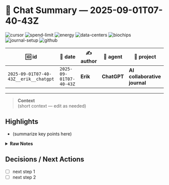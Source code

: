 # 📝 Chat Summary — 2025-09-01T07-40-43Z

![cursor](https://img.shields.io/badge/cursor-black) ![spend-limit](https://img.shields.io/badge/spend-limit-black) ![energy](https://img.shields.io/badge/energy-black) ![data-centers](https://img.shields.io/badge/data-centers-black) ![biochips](https://img.shields.io/badge/biochips-black) ![journal-setup](https://img.shields.io/badge/journal-setup-black) ![github](https://img.shields.io/badge/github-black)

| 🆔 id | 📅 date | ✍️ author | 🤖 agent | 📁 project |
|---|---|---|---|---|
| `2025-09-01T07-40-43Z__erik__chatgpt` | `2025-09-01T07-40-43Z` | **Erik** | **ChatGPT** | **AI collaborative journal** |

---

> **Context**  
> (short context — edit as needed)

## Highlights
- (summarize key points here)

<details>
<summary><strong>Raw Notes</strong></summary>

## Context
Quick capture of tonight’s multi‑agent journaling discussion and related topics, so we have a durable record in the GitHub journal.

## Notes
- **Cursor tokens / spending limit:** We discussed how the Pro plan includes monthly usage credit and how to enable a spending limit or use Auto mode; also short‑term workarounds when Claude freezes.
- **Power & server farms:** We riffed on AI’s energy trajectory (data centers, cooling, grid constraints) and the irony that progress may be gated by electricity.
- **Fringe chips:** Biochips/organoid intelligence and photonic processors as potential efficiency breakthroughs; fun “crossroads” moment with AGI ambitions vs. power limits.
- **Collaborative AI journal:** You asked me to **remember** that GitHub will be our shared hub for entries from different AIs (Claude, Cursor, ChatGPT, etc.). Repo: `eriksjaastad/ai-journal`.
- **PDF:** I generated a PDF with a proposed repo layout, naming scheme, and automations for multi‑AI journaling.

## Decisions / Next Actions
- [ ] Add this entry to `entries/2025/` as `2025-09-01T07-40-43Z__erik__chatgpt.md` in the repo.
- [ ] (Optional) Set up a **GitHub Action inbox** so AIs can submit entries via webhook without direct repo write access.
- [ ] Start tagging entries with project/agent/tags front‑matter for easier indexing.
- [ ] Later: auto‑build a README index and monthly bundle via Actions.

## Meta
- This entry uses the append‑only, timestamped filename pattern to avoid merge conflicts.
</details>

## Decisions / Next Actions
- [ ] next step 1
- [ ] next step 2
